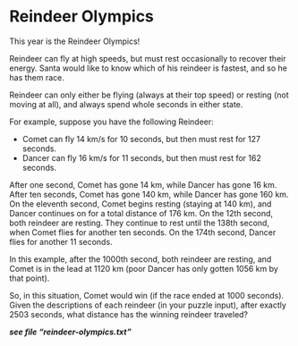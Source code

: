 # Reindeer Olympics

This year is the Reindeer Olympics!

Reindeer can fly at high speeds, but must rest occasionally to recover their energy. Santa would like to know which of his reindeer is fastest, and so he has them race.

Reindeer can only either be flying (always at their top speed) or resting (not moving at all), and always spend whole seconds in either state.

For example, suppose you have the following Reindeer:
* Comet can fly 14 km/s for 10 seconds, but then must rest for 127 seconds.
* Dancer can fly 16 km/s for 11 seconds, but then must rest for 162 seconds.

After one second, Comet has gone 14 km, while Dancer has gone 16 km. After ten seconds, Comet has gone 140 km, while Dancer has gone 160 km.
On the eleventh second, Comet begins resting (staying at 140 km), and Dancer continues on for a total distance of 176 km.
On the 12th second, both reindeer are resting.
They continue to rest until the 138th second, when Comet flies for another ten seconds.
On the 174th second, Dancer flies for another 11 seconds.

In this example, after the 1000th second, both reindeer are resting, and Comet is in the lead at 1120 km (poor Dancer has only gotten 1056 km by that point).

So, in this situation, Comet would win (if the race ended at 1000 seconds). Given the descriptions of each reindeer (in your puzzle input), after exactly 2503 seconds, what distance has the winning reindeer traveled?

***see file “reindeer-olympics.txt”***
